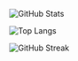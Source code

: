 ![GitHub Stats](https://github-readme-stats.vercel.app/api?username=tetri&show_icons=true&theme=github_dark&include_all_commits=true&count_private=true&hide_border=true)

![Top Langs](https://github-readme-stats.vercel.app/api/top-langs/?username=tetri&theme=github_dark&layout=compact&hide_border=true)

![GitHub Streak](http://github-readme-streak-stats.herokuapp.com?user=tetri&theme=github-dark&hide_border=true&date_format=j%2Fn%5B%2FY%5D)

